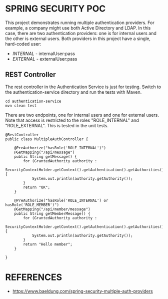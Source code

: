 # SPRING SECURITY POC

This project demonstrates running multiple authentication providers. 
For example, a company might use both Active Directory and LDAP.
In this case, there are two authentication providers: one is for internal users and the other is external users.
Both providers in this project have a single, hard-coded user:

* *INTERNAL* - internalUser:pass
* *EXTERNAL* - externalUser:pass

## REST Controller

The rest controller in the Authentication Service is just for testing.
Switch to the authentication-service directory and run the tests with Maven.

```
cd authentication-service
mvn clean test
```

There are two endpoints, one for internal users and one for external users.
Note that access is restricted to the roles "ROLE_INTERNAL" and "ROLE_EXTERNAL". This is tested in the unit tests.

```
@RestController
public class MultipleAuthController {

    @PreAuthorize("hasRole('ROLE_INTERNAL')")
    @GetMapping("/api/message")
    public String getMessage() {
        for (GrantedAuthority authority :
                SecurityContextHolder.getContext().getAuthentication().getAuthorities()) {
            System.out.println(authority.getAuthority());
        }
        return "OK";
    }

    @PreAuthorize("hasRole('ROLE_INTERNAL') or hasRole('ROLE_MEMBER')")
    @GetMapping("/api/member/message")
    public String getMemberMessage() {
        for (GrantedAuthority authority :
                SecurityContextHolder.getContext().getAuthentication().getAuthorities()) {
            System.out.println(authority.getAuthority());
        }
        return "Hello member";
    }

}
```


# REFERENCES
* https://www.baeldung.com/spring-security-multiple-auth-providers	
